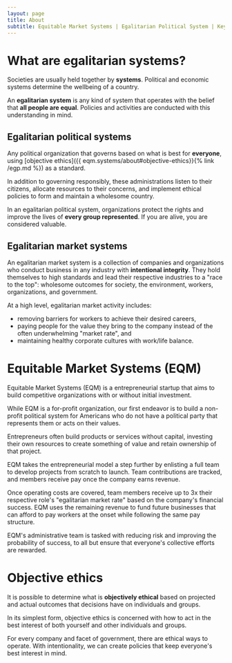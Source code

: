 ```yaml
---
layout: page
title: About
subtitle: Equitable Market Systems | Egalitarian Political System | Key Concepts
---
```


# What are egalitarian systems?

Societies are usually held together by **systems**. Political and economic systems determine the wellbeing of a country.

An **egalitarian system** is any kind of system that operates with the belief that **all people are equal**. Policies and activities are conducted with this understanding in mind.

## Egalitarian political systems

Any political organization that governs based on what is best for **everyone**, using [objective ethics]({{ eqm.systems/about#objective-ethics}}{% link /egp.md %}) as a standard.

In addition to governing responsibly, these administrations listen to their citizens, allocate resources to their concerns, and implement ethical policies to form and maintain a wholesome country.

In an egalitarian political system, organizations protect the rights and improve the lives of **every group represented**. If you are alive, you are considered valuable. 

## Egalitarian market systems

An egalitarian market system is a collection of companies and organizations who conduct business in any industry with **intentional integrity**. They hold themselves to high standards and lead their respective industries to a "race to the top": wholesome outcomes for society, the environment, workers, organizations, and government.

At a high level, egalitarian market activity includes: 

- removing barriers for workers to achieve their desired careers, 
- paying people for the value they bring to the company instead of the often underwhelming "market rate", and 
- maintaining healthy corporate cultures with work/life balance.

# Equitable Market Systems (EQM)

Equitable Market Systems (EQM) is a entrepreneurial startup that aims to build competitive organizations with or without initial investment. 

While EQM is a for-profit organization, our first endeavor is to build a non-profit political system for Americans who do not have a political party that represents them or acts on their values.

Entrepreneurs often build products or services without capital, investing their own resources to create something of value and retain ownership of that project. 

EQM takes the entrepreneurial model a step further by enlisting a full team to develop projects from scratch to launch. Team contributions are tracked, and members receive pay once the company earns revenue.

Once operating costs are covered, team members receive up to 3x their respective role's "egalitarian market rate" based on the company's financial success. EQM uses the remaining revenue to fund future businesses that can afford to pay workers at the onset while following the same pay structure.

EQM's administrative team is tasked with reducing risk and improving the probability of success, to all but ensure that everyone's collective efforts are rewarded.

# Objective ethics

It is possible to determine what is **objectively ethical** based on projected and actual outcomes that decisions have on individuals and groups. 

In its simplest form, objective ethics is concerned with how to act in the best interest of both yourself and other individuals and groups. 

For every company and facet of government, there are ethical ways to operate. With intentionality, we can create policies that keep everyone's best interest in mind.